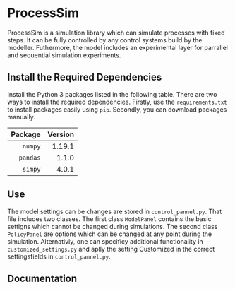 # ProcessSim
ProcessSim is a simulation library which can simulate processes with fixed steps. It can be fully controlled by any control systems build by the modeller. Futhermore, the model includes an experimental layer for parrallel and sequential simulation experiments. 

## Install the Required Dependencies
Install the Python 3 packages listed in the following table. There are two ways to install the required dependencies. Firstly, use the
`requirements.txt` to install packages easily using `pip`. Secondly, you
can download packages manually.

| Package | Version |
| --: | --: |
| `numpy` | 1.19.1 |
| `pandas` | 1.1.0 |
| `simpy` | 4.0.1 |

## Use
The model settings can be changes are stored in `control_pannel.py`. That file includes two classes. The first class `ModelPanel` contains the basic settigns which cannot be changed during simulations. The second class `PolicyPanel` are options which can be changed at any point during the simulation. Alternativly, one can specificy additional functionality in `customized_settings.py` and aplly the setting Customized in the correct settingsfields in `control_pannel.py`. 

## Documentation
